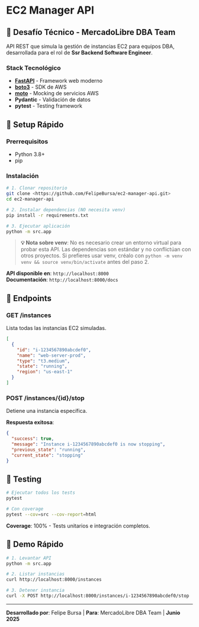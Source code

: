 # EC2 Manager API

## 🎯 Desafío Técnico - MercadoLibre DBA Team

API REST que simula la gestión de instancias EC2 para equipos DBA, desarrollada para el rol de **Ssr Backend Software Engineer**.

### Stack Tecnológico

- **[FastAPI](https://fastapi.tiangolo.com/)** - Framework web moderno
- **[boto3](https://boto3.amazonaws.com/v1/documentation/api/latest/guide/ec2-example-managing-instances.html)** - SDK de AWS
- **[moto](https://docs.getmoto.org/en/latest/)** - Mocking de servicios AWS
- **Pydantic** - Validación de datos
- **pytest** - Testing framework

## 🚀 Setup Rápido

### Prerrequisitos
- Python 3.8+ 
- pip

### Instalación

```bash
# 1. Clonar repositorio
git clone <https://github.com/FelipeBursa/ec2-manager-api.git>
cd ec2-manager-api

# 2. Instalar dependencias (NO necesita venv)
pip install -r requirements.txt

# 3. Ejecutar aplicación
python -m src.app
```

> **💡 Nota sobre venv**: No es necesario crear un entorno virtual para probar esta API. Las dependencias son estándar y no conflictúan con otros proyectos. Si prefieres usar venv, créalo con `python -m venv venv && source venv/bin/activate` antes del paso 2.

**API disponible en**: `http://localhost:8000`  
**Documentación**: `http://localhost:8000/docs`

## 📡 Endpoints

### GET /instances
Lista todas las instancias EC2 simuladas.

```json
[
  {
    "id": "i-1234567890abcdef0",
    "name": "web-server-prod",
    "type": "t3.medium",
    "state": "running",
    "region": "us-east-1"
  }
]
```

### POST /instances/{id}/stop
Detiene una instancia específica.

**Respuesta exitosa**:
```json
{
  "success": true,
  "message": "Instance i-1234567890abcdef0 is now stopping",
  "previous_state": "running",
  "current_state": "stopping"
}
```

## 🧪 Testing

```bash
# Ejecutar todos los tests
pytest

# Con coverage
pytest --cov=src --cov-report=html
```

**Coverage**: 100% - Tests unitarios e integración completos.

## 🔧 Demo Rápido

```bash
# 1. Levantar API
python -m src.app

# 2. Listar instancias
curl http://localhost:8000/instances

# 3. Detener instancia
curl -X POST http://localhost:8000/instances/i-1234567890abcdef0/stop
```


---

**Desarrollado por**: Felipe Bursa | **Para**: MercadoLibre DBA Team | **Junio 2025**
